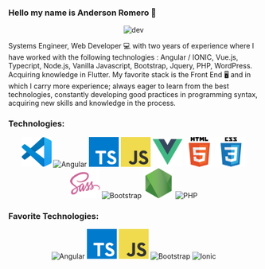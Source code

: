 ### Hello my name is Anderson Romero 👋

<p align="center">
 <img alt="dev" width="400px" src="https://anderson-romero-web.web.app/assets/img/gray-laptop-computer-showing-html-codes-in-shallow-focus-160107-scaled.jpg" />
</p>


Systems Engineer, Web Developer 💻 with two years of experience where I have worked with the following technologies : Angular / IONIC, Vue.js, Typecript, Node.js, Vanilla Javascript, Bootstrap, Jquery, PHP, WordPress. Acquiring knowledge in Flutter. My favorite stack is the Front End 🖥️ and in which I carry more experience; always eager to learn from the best technologies, constantly developing good practices in programming syntax, acquiring new skills and knowledge in the process.


### Technologies:

<p align="center">
  <img alt="Visual Studio Code" width="60px" src="https://raw.githubusercontent.com/github/explore/80688e429a7d4ef2fca1e82350fe8e3517d3494d/topics/visual-studio-code/visual-studio-code.png" />
<img alt="Angular" width="70px" src="https://anderson-romero-web.web.app/assets/img/skills/angular.png" />
<img alt="TypeScript" width="60px" src="https://github.com/EdixonAlberto/EdixonAlberto/blob/master/images/skills/typescript.png" />
<img alt="JavaScript" width="60px" src="https://raw.githubusercontent.com/github/explore/80688e429a7d4ef2fca1e82350fe8e3517d3494d/topics/javascript/javascript.png" />
<img alt="Vue.js" width="60px" src="https://github.com/EdixonAlberto/EdixonAlberto/raw/master/images/skills/vue.png" />
<img alt="HTML5" width="60px" src="https://raw.githubusercontent.com/github/explore/80688e429a7d4ef2fca1e82350fe8e3517d3494d/topics/html/html.png" />
<img alt="CSS3" width="60px" src="https://raw.githubusercontent.com/github/explore/80688e429a7d4ef2fca1e82350fe8e3517d3494d/topics/css/css.png" />
<img alt="Sass" width="60px" src="https://raw.githubusercontent.com/github/explore/80688e429a7d4ef2fca1e82350fe8e3517d3494d/topics/sass/sass.png" />
<img alt="Bootstrap" width="60px" src="https://raw.githubusercontent.com/jmnote/z-icons/master/svg/bootstrap.svg" />
<img alt="Node.js" width="60px" src="https://raw.githubusercontent.com/github/explore/80688e429a7d4ef2fca1e82350fe8e3517d3494d/topics/nodejs/nodejs.png" />
<img alt="PHP" width="120px" src="https://raw.githubusercontent.com/jmnote/z-icons/master/svg/php.svg" />
</p>




### Favorite Technologies:

<p align="center">
<img  alt="Angular" width="70px" src="https://anderson-romero-web.web.app/assets/img/skills/angular.png" />
<img  alt="TypeScript" width="60px" src="https://github.com/EdixonAlberto/EdixonAlberto/blob/master/images/skills/typescript.png" />
<img  alt="JavaScript" width="60px" src="https://raw.githubusercontent.com/github/explore/80688e429a7d4ef2fca1e82350fe8e3517d3494d/topics/javascript/javascript.png" />
<img  alt="Bootstrap" width="60px" src="https://raw.githubusercontent.com/jmnote/z-icons/master/svg/bootstrap.svg" />
<img alt="Ionic" width="60px" src="https://anderson-romero-web.web.app/assets/img/skills/ionic.png" />
</p>


<!-- <img align="left" alt="MongoDB" width="60px" src="https://raw.githubusercontent.com/github/explore/80688e429a7d4ef2fca1e82350fe8e3517d3494d/topics/mongodb/mongodb.png" />
<img align="left" alt="Git" width="60px" src="https://raw.githubusercontent.com/github/explore/80688e429a7d4ef2fca1e82350fe8e3517d3494d/topics/git/git.png" />
<img align="left" alt="GitHub" width="60px" src="https://raw.githubusercontent.com/github/explore/78df643247d429f6cc873026c0622819ad797942/topics/github/github.png" />
<img align="left" alt="Terminal" width="60px" src="https://raw.githubusercontent.com/github/explore/80688e429a7d4ef2fca1e82350fe8e3517d3494d/topics/terminal/terminal.png" />
 -->
<br />
<br />

<!--
**andersonar12/andersonar12** is a ✨ _special_ ✨ repository because its `README.md` (this file) appears on your GitHub profile.

Here are some ideas to get you started:

- 🔭 I’m currently working on ...
- 🌱 I’m currently learning ...
- 👯 I’m looking to collaborate on ...
- 🤔 I’m looking for help with ...
- 💬 Ask me about ...
- 📫 How to reach me: ...
- 😄 Pronouns: ...
- ⚡ Fun fact: ...
-->
